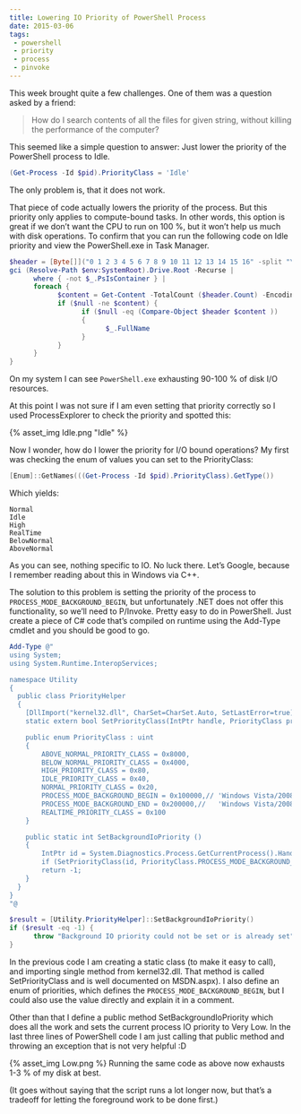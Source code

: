 ```yaml
---
title: Lowering IO Priority of PowerShell Process
date: 2015-03-06
tags: 
 - powershell 
 - priority
 - process
 - pinvoke
---
```


This week brought quite a few challenges. One of them was a question asked by a friend:

> How do I search contents of all the files for given string, without killing the performance of the computer?

This seemed like a simple question to answer: Just lower the priority of the PowerShell process to Idle.

```powershell
(Get-Process -Id $pid).PriorityClass = 'Idle'
```

The only problem is, that it does not work.

<!-- more -->

That piece of code actually lowers the priority of the process. But this priority only applies to compute-bound tasks. In other words, this option is great if we don’t want the CPU to run on 100 %, but it won’t help us much with disk operations.
To confirm that you can run the following code on Idle priority and view the PowerShell.exe in Task Manager.

```powershell
$header = [Byte[]]("0 1 2 3 4 5 6 7 8 9 10 11 12 13 14 15 16" -split "\s")
gci (Resolve-Path $env:SystemRoot).Drive.Root -Recurse |
      where { -not $_.PsIsContainer } |
      foreach {
            $content = Get-Content -TotalCount ($header.Count) -Encoding Byte -Path $_.FullName
            if ($null -ne $content) {
                  if ($null -eq (Compare-Object $header $content ))
                  {
                        $_.FullName
                  }
            }
      }
}
```

On my system I can see `PowerShell.exe` exhausting 90-100 % of disk I/O resources.

At this point I was not sure if I am even setting that priority correctly so I used ProcessExplorer to check the priority and spotted this:

{% asset_img Idle.png "Idle" %}

Now I wonder, how do I lower the priority for I/O bound operations? My first was checking the enum of values you can set to the PriorityClass:

```powershell
[Enum]::GetNames(((Get-Process -Id $pid).PriorityClass).GetType())
```

Which yields:

```
Normal
Idle
High
RealTime
BelowNormal
AboveNormal
```

As you can see, nothing specific to IO. No luck there. Let’s Google, because I remember reading about this in Windows via C++.

The solution to this problem is setting the priority of the process to `PROCESS_MODE_BACKGROUND_BEGIN`, but unfortunately .NET does not offer this functionality, so we’ll need to P/Invoke. Pretty easy to do in PowerShell. Just create a piece of C# code that’s compiled on runtime using the Add-Type cmdlet and you should be good to go.

```powershell
Add-Type @"
using System;
using System.Runtime.InteropServices;

namespace Utility
{
  public class PriorityHelper
  {
    [DllImport("kernel32.dll", CharSet=CharSet.Auto, SetLastError=true)]
    static extern bool SetPriorityClass(IntPtr handle, PriorityClass priorityClass);

    public enum PriorityClass : uint
    {
        ABOVE_NORMAL_PRIORITY_CLASS = 0x8000,
        BELOW_NORMAL_PRIORITY_CLASS = 0x4000,
        HIGH_PRIORITY_CLASS = 0x80,
        IDLE_PRIORITY_CLASS = 0x40,
        NORMAL_PRIORITY_CLASS = 0x20,
        PROCESS_MODE_BACKGROUND_BEGIN = 0x100000,// 'Windows Vista/2008 and higher
        PROCESS_MODE_BACKGROUND_END = 0x200000,//   'Windows Vista/2008 and higher
        REALTIME_PRIORITY_CLASS = 0x100
    }

    public static int SetBackgroundIoPriority ()
    {
        IntPtr id = System.Diagnostics.Process.GetCurrentProcess().Handle;
        if (SetPriorityClass(id, PriorityClass.PROCESS_MODE_BACKGROUND_BEGIN)) return (int) id;
        return -1;
    }
  }
}
"@

$result = [Utility.PriorityHelper]::SetBackgroundIoPriority()
if ($result -eq -1) {
      throw "Background IO priority could not be set or is already set"
}
```

In the previous code I am creating a static class (to make it easy to call), and importing single method from kernel32.dll. That method is called SetPriorityClass and is well documented on MSDN.aspx). I also define an enum of priorities, which defines the `PROCESS_MODE_BACKGROUND_BEGIN`, but I could also use the value directly and explain it in a comment.

Other than that I define a public method SetBackgroundIoPriority which does all the work and sets the current process IO priority to Very Low. In the last three lines of PowerShell code I am just calling that public method and throwing an exception that is not very helpful :D

{% asset_img Low.png %}
Running the same code as above now exhausts 1-3 % of my disk at best.

(It goes without saying that the script runs a lot longer now, but that’s a tradeoff for letting the foreground work to be done first.)